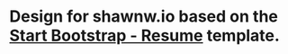 # Design for shawnw.io based on the [Start Bootstrap - Resume](https://startbootstrap.com/template-overviews/resume/) template.